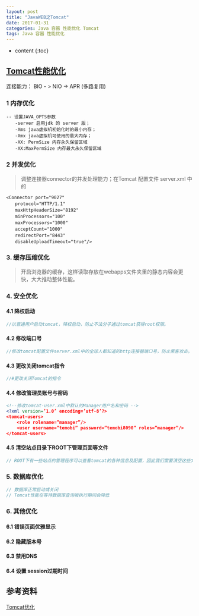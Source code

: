 ```yaml
---
layout: post
title: "JavaWEB之Tomcat"
date: 2017-01-31
categories: Java 容器 性能优化 Tomcat
tags: Java 容器 性能优化
---
```


* content
{:toc}
## [Tomcat性能优化](https://www.cnblogs.com/dadonggg/p/8668386.html)

连接能力： BIO - > NIO -> APR (多路复用)


### 1  内存优化

	-- 设置JAVA_OPTS参数
	　　-server 启用jdk 的 server 版； 
	　　-Xms java虚拟机初始化时的最小内存； 
	　　-Xmx java虚拟机可使用的最大内存； 
	　　-XX: PermSize 内存永久保留区域 
	　　-XX:MaxPermSize 内存最大永久保留区域 

### 2  并发优化

> 调整连接器connector的并发处理能力；在Tomcat 配置文件 server.xml 中的

	<Connector port="9027"
	　　protocol="HTTP/1.1"
	　　maxHttpHeaderSize="8192"
	　　minProcessors="100"
	　　maxProcessors="1000"
	　　acceptCount="1000"
	　　redirectPort="8443"
	　　disableUploadTimeout="true"/>



### 3. 缓存压缩优化

> 开启浏览器的缓存，这样读取存放在webapps文件夹里的静态内容会更快，大大推动整体性能。

### 4. 安全优化

#### 4.1 降权启动

```java
//以普通用户启动tomcat，降权启动，防止不法分子通过tomcat获得root权限。
```



#### 4.2 修改端口号

```java
//修改tomcat配置文件server.xml中的全球人都知道的http连接器端口号，防止黑客攻击。
```

#### 4.3 更改关闭tomcat指令

```java
//#更改关闭Tomcat的指令
```

#### 4.4 修改管理员账号与密码

```xml
<!--修改tomcat-user.xml中默认的Manager用户名和密码 -->
<?xml version=’1.0’ encoding=’utf-8’?>
<tomcat-users>
    <role rolename=”manager”/>
    <user username=”temobi” password=”temobi8090” roles=”manager”/>
</tomcat-users>
```

#### 4.5 清空站点目录下ROOT下管理页面等文件

```java
// ROOT下有一些站点的管理程序可以查看tomcat的各种信息及配置，因此我们需要清空这些文件或者将站点目录更改。
```

### 5. 数据库优化

```java
// 数据库正常启动或关闭
// Tomcat性能在等待数据库查询被执行期间会降低
```



### 6. 其他优化

#### 6.1 错误页面优雅显示

#### 6.2 隐藏版本号

#### 6.3 禁用DNS

#### 6.4 设置 session过期时间









## 参考资料

[Tomcat优化](https://www.cnblogs.com/dadonggg/p/8668386.html)

